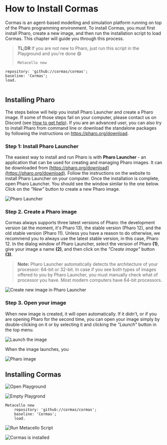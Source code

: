 # How to Install Cormas

Cormas is an agent-based modelling and simulation platform running on top of the Pharo programming environment. To install Cormas, you must first install Pharo, create a new image, and then run the installation script to load Cormas. This chapter will guide you through this process.

> **TL;DR** If you are not new to Pharo, just run this script in the Playground and you're done :smile:
> 
> ```smalltalk
> Metacello new
    repository: 'github://cormas/cormas';
    baseline: 'Cormas';
    load.
> ```

## Installing Pharo

The steps below will help you install Pharo Launcher and create a Pharo image. If some of those steps fail on your computer, please contact us on Discord (see [How to get help](contact)).
If you are an advanced user, you can also try to install Pharo from command line or download the standalone packages by following the instructions on https://pharo.org/download.

### Step 1: Install Pharo Launcher

The easiest way to install and run Pharo is with **Pharo Launcher** - an application that can be used for creating and managing Pharo images. It can be downloaded from [https://pharo.org/download](https://pharo.org/download). Follow the instructions on the website to install Pharo Launcher on your computer. Once the installation is complete, open Pharo Launcher. You should see the window similar to the one below. Click on the _"New"_ button to create a new Pharo image.

![Pharo Launcher](_media/install-cormas/1-empty-pharo-launcher.png)

### Step 2. Create a Pharo image
	
Cormas always supports three latest versions of Pharo: the development version (at the moment, it's Pharo 13), the stable version (Pharo 12), and the old stable version (Pharo 11). Unless you have a reason to do otherwise, we recommend you to always use the latest stable version, in this case, Pharo 12.
In the dialog window of Pharo Launcher, select the version of Pharo **(1)**, give your image a name **(2)**, and then click on the _"Create image"_ button **(3)**.

> **Note:** Pharo Launcher automatically detects the architecture of your processor: 64-bit or 32-bit. In case if you see both types of images offered to you by Pharo Launcher, you must manually check what of processor you have. Most modern computers have 64-bit processors.

![Create new image in Pharo Launcher](_media/install-cormas/2-pharo-launcher-new-image.png)

### Step 3. Open your image

When new image is created, it will open automatically.
If it didn't, or if you are opening Pharo for the second time, you can open your image simply by double-clicking on it or by selecting it and clicking the _"Launch"_ button in the top menu.

![Launch the image](_media/install-cormas/3-pharo-launcher-launch-image.png)

When the image launches, you

![Pharo image](_media/install-cormas/4-empty-pharo.png)

## Installing Cormas

![Open Playground](_media/install-cormas/5-open-playground.png)

![Empty Playgrond](_media/install-cormas/6-empty-playground.png)

```smalltalk
Metacello new
    repository: 'github://cormas/cormas';
    baseline: 'Cormas';
    load.
```

![Run Metacello Script](_media/install-cormas/7-run-metacello-script.png)

![Cormas is installed](_media/install-cormas/8-cormas-installed.png)